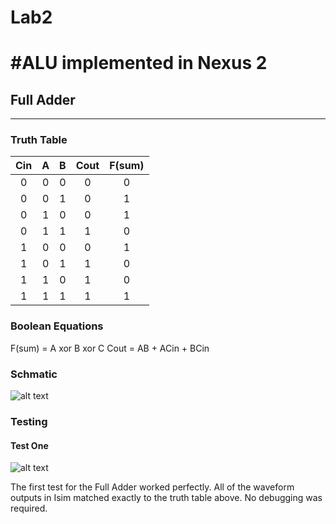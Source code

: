 Lab2
====
#ALU implemented in Nexus 2
============================

## Full Adder
--------------

### Truth Table
|Cin     |A       |B       |Cout    |F(sum)  |
|:------:|:------:|:------:|:------:|:------:|
|0       |0       |0       |0       |0       |
|0       |0       |1       |0       |1       |
|0       |1       |0       |0       |1       |
|0       |1       |1       |1       |0       |
|1       |0       |0       |0       |1       |
|1       |0       |1       |1       |0       |
|1       |1       |0       |1       |0       |
|1       |1       |1       |1       |1       |

### Boolean Equations
F(sum) = A xor B xor C
Cout = AB + ACin + BCin

### Schmatic
![alt text](https://raw2.github.com/alexsisco714/Lab2/master/fullAdderSchematic.jpg "Full Adder Schematic")

### Testing
#### Test One
![alt text](https://raw2.github.com/alexsisco714/Lab2/master/test1.JPG "First Test")

The first test for the Full Adder worked perfectly. All of the waveform outputs in Isim  matched exactly to the 
truth table above. No debugging was required.


